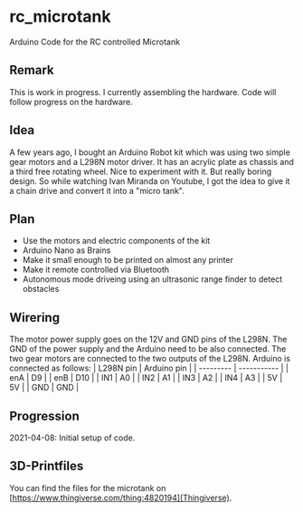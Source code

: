 # rc_microtank
Arduino Code for the RC controlled Microtank

## Remark
This is work in progress. I currently assembling the hardware. Code will follow progress on the hardware.

## Idea
A few years ago, I bought an Arduino Robot kit which was using two simple gear motors and a L298N motor driver.
It has an acrylic plate as chassis and a third free rotating wheel. Nice to experiment with it. But really 
boring design. So while watching Ivan Miranda on Youtube, I got the idea to give it a chain drive and convert it 
into a "micro tank".

## Plan
- Use the motors and electric components of the kit
- Arduino Nano as Brains
- Make it small enough to be printed on almost any printer
- Make it remote controlled via Bluetooth
- Autonomous mode driveing using an ultrasonic range finder to detect obstacles

## Wirering
The motor power supply goes on the 12V and GND pins of the L298N. The GND of the power supply and the Arduino need to be also connected.
The two gear motors are connected to the two outputs of the L298N.
Arduino is connected as follows:
| L298N pin | Arduino pin |
| --------- | ----------- |
| enA       | D9          |
| enB       | D10         |
| IN1       | A0          |
| IN2       | A1          |
| IN3       | A2          |
| IN4       | A3          |
| 5V        | 5V          |
| GND       | GND         |




## Progression
2021-04-08: Initial setup of code. 

## 3D-Printfiles
You can find the files for the microtank on [https://www.thingiverse.com/thing:4820194](Thingiverse).
